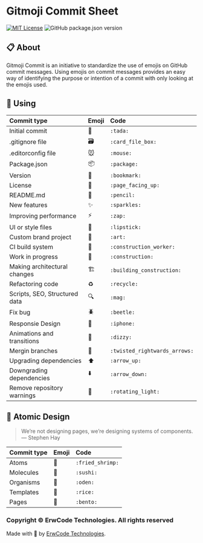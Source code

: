 # Gitmoji Commit Sheet

[![MIT License][mit-license-image]][mit-license-url]
![GitHub package.json version][version-url]

## 📋 About

Gitmoji Commit is an initiative to standardize the use of emojis on GitHub commit messages. Using emojis on commit messages provides an easy way of identifying the purpose or intention of a commit with only looking at the emojis used.


## 🎯 Using

| Commit type                   | Emoji                       | Code                          |
|:------------------------------|:----------------------------|:------------------------------|
| Initial commit                | :tada:                      | `:tada:`                      |
| .gitignore file               | :card_file_box:             | `:card_file_box:`             |
| .editorconfig file            | :mouse:                     | `:mouse:`                     |
| Package.json                  | :package:                   | `:package:`                   |
| Version                       | :bookmark:                  | `:bookmark:`                  |
| License                       | :page_facing_up:            | `:page_facing_up:`            |
| README.md                     | :pencil:                    | `:pencil:`                    |
| New features                  | :sparkles:                  | `:sparkles:`                  |
| Improving performance         | :zap:                       | `:zap:`                       |
| UI or style files             | :lipstick:                  | `:lipstick:`                  |
| Custom brand project          | :art:                       | `:art:`                       |
| CI build system               | :construction_worker:       | `:construction_worker:`       |
| Work in progress              | :construction:              | `:construction:`              |
| Making architectural changes  | :building_construction:     | `:building_construction:`     |
| Refactoring code              | :recycle:                   | `:recycle:`                   |
| Scripts, SEO, Structured data | :mag:                       | `:mag:`                       |
| Fix bug                       | :beetle:                    | `:beetle:`                    |
| Responsie Design              | :iphone:                    | `:iphone:`                    |
| Animations and transitions    | :dizzy:                     | `:dizzy:`                     |
| Mergin branches               | :twisted_rightwards_arrows: | `:twisted_rightwards_arrows:` |
| Upgrading dependencies        | :arrow_up:                  | `:arrow_up:`                  |
| Downgrading dependencies      | :arrow_down:                | `:arrow_down:`                |
| Remove repository warnings    | :rotating_light:            | `:rotating_light:`            |


## 🍱 Atomic Design

> We’re not designing pages, we’re designing systems of components. — Stephen Hay

| Commit type                   | Emoji                       | Code                          |
|:------------------------------|:----------------------------|:------------------------------|
| Atoms                         | :fried_shrimp:              | `:fried_shrimp:`              |
| Molecules                     | :sushi:                     | `:sushi:`                     |
| Organisms                     | :oden:                      | `:oden:`                      |
| Templates                     | :rice:                      | `:rice:`                      |
| Pages                         | :bento:                     | `:bento:`                     |


### Copyright © ErwCode Technologies. All rights reserved

Made with 💖 by [ErwCode Technologies](https://erwcode.com/).


[mit-license-image]: https://img.shields.io/github/license/erwcode/gitmogi-commit.svg
[mit-license-url]: https://github.com/erwcode/gitmogi-commit/blob/master/LICENSE

[version-url]: https://img.shields.io/github/package-json/v/erwcode/gitmogi-commit.svg?color=red
